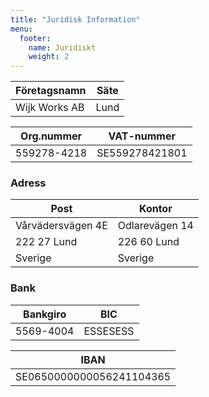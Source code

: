 ```yaml
---
title: "Juridisk Information"
menu:
  footer:
    name: Juridiskt
    weight: 2
---
```


| Företagsnamn  | Säte |
| ------------- | ---- |
| Wijk Works AB | Lund |

| Org.nummer  | VAT-nummer     |
| ----------- | -------------- |
| 559278-4218 | SE559278421801 |

### Adress

| Post              | Kontor         |
| ----------------- | -------------- |
| Vårvädersvägen 4E | Odlarevägen 14 |
| 222 27 Lund       | 226 60 Lund    |
| Sverige           | Sverige        |

### Bank

| Bankgiro  | BIC      |
| --------- | -------- |
| 5569-4004 | ESSESESS |

| IBAN                     |
| ------------------------ |
| SE0650000000056241104365 |
